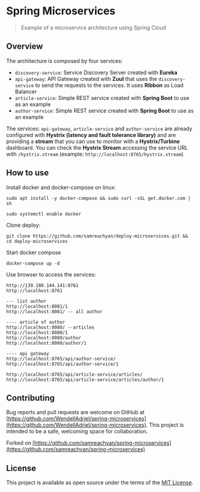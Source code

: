# Spring Microservices

> Example of a microservice architecture using Spring Cloud

## Overview

The architecture is composed by four services:

- `discovery-service`: Service Discovery Server created with **Eureka**
- `api-gateway`: API Gateway created with **Zuul** that uses the `discovery-service` to send the requests to the services. It uses **Ribbon** as Load Balancer
- `article-service`: Simple REST service created with **Spring Boot** to use as an example
- `author-service`: Simple REST service created with **Spring Boot** to use as an example

The services: `api-gateway`, `article-service` and `author-service` are already configured with **Hystrix (latency and fault tolerance library)** and are providing a **stream** that you can use to monitor with a **Hystrix/Turbine** dashboard. You can check the **Hystrix Stream** accessing the service URL with `/hystrix.stream` (example: `http://localhost:8765/hystrix.stream`)

## How to use

Install docker and docker-compose on linux:
```
sudo apt install -y docker-compose && sudo curl -sSL get.docker.com | sh 

sudo systemctl enable docker
```

Clone deploy:

```
git clone https://github.com/samreachyan/deploy-microservices.git && cd deploy-microservices
```

Start docker compose
```
docker-compose up -d
```

Use browser to access the services:

```link
http://139.180.144.141:8761
http://localhost:8761

--- list author
http://localhost:8081/1
http://localhost:8081/ -- all author

---- article of author
http://localhost:8080/ --articles
http://localhost:8080/1
http://localhost:8080/author
http://localhost:8080/author/1

---- api gateway 
http://localhost:8765/api/author-service/
http://localhost:8765/api/author-service/1

http://localhost:8765/api/article-service/articles/
http://localhost:8765/api/article-service/articles/author/1

```

## Contributing

Bug reports and pull requests are welcome on GitHub at [https://github.com/WendellAdriel/spring-microservices](https://github.com/WendellAdriel/spring-microservices). This project is intended to be a safe, welcoming space for collaboration.

Forked on [https://github.com/samreachyan/spring-microservices](https://github.com/samreachyan/spring-microservices)

## License

This project is available as open source under the terms of the [MIT License](http://opensource.org/licenses/MIT).
